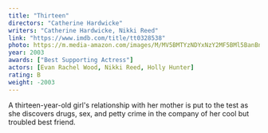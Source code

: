 ```yaml
---
title: "Thirteen"
directors: "Catherine Hardwicke"
writers: "Catherine Hardwicke, Nikki Reed"
link: "https://www.imdb.com/title/tt0328538"
photo: https://m.media-amazon.com/images/M/MV5BMTYzNDYxNzY2MF5BMl5BanBnXkFtZTYwNzk2NTc3._V1_FMjpg_UX400_.jpg
year: 2003
awards: ["Best Supporting Actress"]
actors: [Evan Rachel Wood, Nikki Reed, Holly Hunter]
rating: B
weight: -2003
---
```

A thirteen-year-old girl's relationship with her mother is put to the test as she discovers drugs, sex, and petty crime in the company of her cool but troubled best friend.